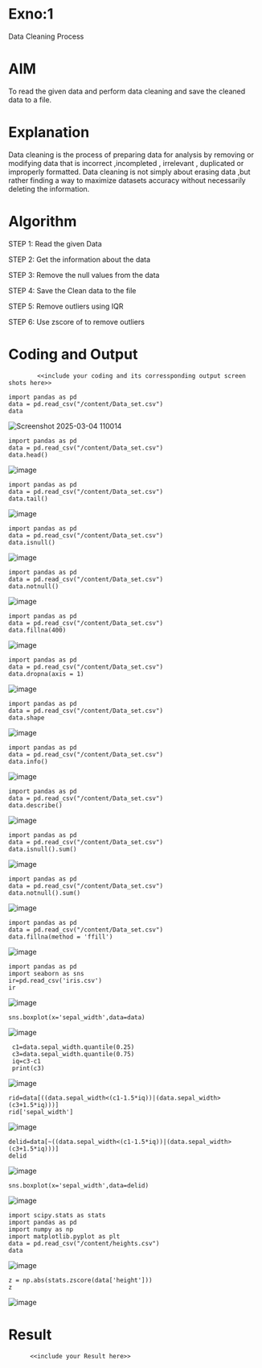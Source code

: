 # Exno:1
Data Cleaning Process

# AIM
To read the given data and perform data cleaning and save the cleaned data to a file.

# Explanation
Data cleaning is the process of preparing data for analysis by removing or modifying data that is incorrect ,incompleted , irrelevant , duplicated or improperly formatted. Data cleaning is not simply about erasing data ,but rather finding a way to maximize datasets accuracy without necessarily deleting the information.

# Algorithm
STEP 1: Read the given Data

STEP 2: Get the information about the data

STEP 3: Remove the null values from the data

STEP 4: Save the Clean data to the file

STEP 5: Remove outliers using IQR

STEP 6: Use zscore of to remove outliers

# Coding and Output
            <<include your coding and its corressponding output screen shots here>>
```
import pandas as pd
data = pd.read_csv("/content/Data_set.csv")
data
```

![Screenshot 2025-03-04 110014](https://github.com/user-attachments/assets/9b43de83-e42b-4ab5-8438-9511fcc1ff63)

```
import pandas as pd
data = pd.read_csv("/content/Data_set.csv")
data.head()

```
![image](https://github.com/user-attachments/assets/69db19a5-e753-4a68-84c8-4c6435eb72cd)
```
import pandas as pd
data = pd.read_csv("/content/Data_set.csv")
data.tail()
```
![image](https://github.com/user-attachments/assets/ff3b22e5-619a-495b-a298-855bd5800df9)
```
import pandas as pd
data = pd.read_csv("/content/Data_set.csv")
data.isnull()
```
![image](https://github.com/user-attachments/assets/e4d1774d-50d3-45ef-b18d-2b1719b1511c)
```
import pandas as pd
data = pd.read_csv("/content/Data_set.csv")
data.notnull()
```
![image](https://github.com/user-attachments/assets/646a80ef-fcf8-40a3-bf07-e1c893c59713)
```
import pandas as pd
data = pd.read_csv("/content/Data_set.csv")
data.fillna(400)
```
![image](https://github.com/user-attachments/assets/45c1c8c6-9d43-45bc-9c47-5842f5bbc94d)
```
import pandas as pd
data = pd.read_csv("/content/Data_set.csv")
data.dropna(axis = 1)
```
![image](https://github.com/user-attachments/assets/a35545ee-0a4d-49f9-9720-65ec61a27f37)
```
import pandas as pd
data = pd.read_csv("/content/Data_set.csv")
data.shape
```
![image](https://github.com/user-attachments/assets/e126fc55-ee44-42a1-9b39-b3cf7d08ad40)
```
import pandas as pd
data = pd.read_csv("/content/Data_set.csv")
data.info()
```
![image](https://github.com/user-attachments/assets/bac923f5-4738-48ab-b8f9-06afe0c23f3b)
```
import pandas as pd
data = pd.read_csv("/content/Data_set.csv")
data.describe()
```
![image](https://github.com/user-attachments/assets/7fd2be28-eb9d-4319-b450-dba357a89736)
```
import pandas as pd
data = pd.read_csv("/content/Data_set.csv")
data.isnull().sum()
```
![image](https://github.com/user-attachments/assets/9d66434e-9be2-4d53-bcb6-aff7d786a34b)
```
import pandas as pd
data = pd.read_csv("/content/Data_set.csv")
data.notnull().sum()
```
![image](https://github.com/user-attachments/assets/3c49ee2e-2f27-492d-bcdf-986786dc12b0)
```
import pandas as pd
data = pd.read_csv("/content/Data_set.csv")
data.fillna(method = 'ffill')
```
![image](https://github.com/user-attachments/assets/9328830b-79cf-488e-95da-c87c08f991dc)
```
import pandas as pd
import seaborn as sns
ir=pd.read_csv('iris.csv')
ir
```
![image](https://github.com/user-attachments/assets/e531f258-894a-49c5-a7e4-a68d25fe30e3)
```
sns.boxplot(x='sepal_width',data=data)
```
![image](https://github.com/user-attachments/assets/7cae3f4b-c5eb-46ae-a855-8e42ed86975e)
```
 c1=data.sepal_width.quantile(0.25)
 c3=data.sepal_width.quantile(0.75)
 iq=c3-c1
 print(c3)
```
![image](https://github.com/user-attachments/assets/c5e41def-7d63-48e9-a964-b87b111c64b3)
```
rid=data[((data.sepal_width<(c1-1.5*iq))|(data.sepal_width>(c3+1.5*iq)))]
rid['sepal_width']
```
![image](https://github.com/user-attachments/assets/eee25860-c416-4874-82c9-da5cd40658b4)
```
delid=data[~((data.sepal_width<(c1-1.5*iq))|(data.sepal_width>(c3+1.5*iq)))]
delid
```
![image](https://github.com/user-attachments/assets/28b9afa6-9947-48b3-af52-60533c5e32dc)
```
sns.boxplot(x='sepal_width',data=delid)
```
![image](https://github.com/user-attachments/assets/81c7a258-b155-4720-91c6-ec2ed6754719)
```
import scipy.stats as stats
import pandas as pd
import numpy as np
import matplotlib.pyplot as plt
data = pd.read_csv("/content/heights.csv")
data
```
![image](https://github.com/user-attachments/assets/bc744b2a-3cb5-4cc8-bae9-1831433c8e27)
```
z = np.abs(stats.zscore(data['height']))
z
```
![image](https://github.com/user-attachments/assets/b84b8c17-60cb-4ed4-9f0f-e4b29913f8f4)








# Result
          <<include your Result here>>
